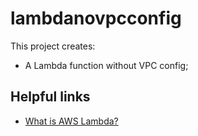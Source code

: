 # lambdanovpcconfig

This project creates:
- A Lambda function without VPC config;

## Helpful links

- [What is AWS Lambda?][1]

[1]: https://docs.aws.amazon.com/lambda/latest/dg/welcome.html